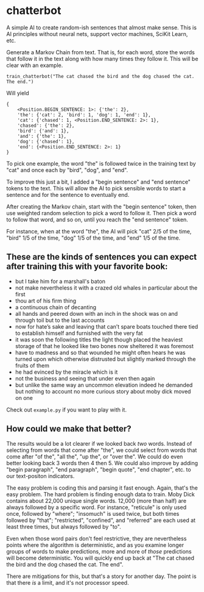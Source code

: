# chatterbot

A simple AI to create random-ish sentences that almost make sense. This is AI principles without neural nets, support vector machines, SciKit Learn, etc.

Generate a Markov Chain from text. That is, for each word, store the words that follow it in the text along with how many times they follow it. This will be clear with an example.

`train_chatterbot("The cat chased the bird and the dog chased the cat. The end.")`

Will yield

```
{
    <Position.BEGIN_SENTENCE: 1>: {'the': 2},
    'the': {'cat': 2, 'bird': 1, 'dog': 1, 'end': 1},
    'cat': {'chased': 1, <Position.END_SENTENCE: 2>: 1},
    'chased': {'the': 2},
    'bird': {'and': 1},
    'and': {'the': 1},
    'dog': {'chased': 1},
    'end': {<Position.END_SENTENCE: 2>: 1}
}
```

To pick one example, the word "the" is followed twice in the training text by "cat" and once each by "bird", "dog", and "end".

To improve this just a bit, I added a "begin sentence" and "end sentence" tokens to the text. This will allow the AI to pick sensible words to start a sentence and for the sentence to eventually end.

After creating the Markov chain, start with the "begin sentence" token, then use weighted random selection to pick a word to follow it. Then pick a word to follow that word, and so on, until you reach the "end sentence" token.

For instance, when at the word "the", the AI will pick "cat" 2/5 of the time, "bird" 1/5 of the time, "dog" 1/5 of the time, and "end" 1/5 of the time.

## These are the kinds of sentences you can expect after training this with your favorite book:

* but I take him for a marshall's baton
* not make nevertheless it with a crazed old whales in particular about the first
* thou art of his firm thing
* a continuous chain of decanting
* all hands and peered down with an inch in the shock was on and through toil but to the last accounts
* now for hate’s sake and leaving that can’t spare boats touched there tied to establish himself and furnished with the very fat
* it was soon the following titles the light though placed the heaviest storage of that he looked like two bones now sheltered it was foremost
* have to madness and so that wounded he might often hears he was turned upon which otherwise distrusted but slightly marked through the fruits of them
* he had evinced by the miracle which is it
* not the business and seeing that under even then again
* but unlike the same way an uncommon elevation indeed he demanded but nothing to account no more curious story about moby dick moved on one

Check out `example.py` if you want to play with it.

## How could we make that better?

The results would be a lot clearer if we looked back *two* words. Instead of selecting from words that come after "the", we could select from words that come after "of the", "all the", "up the", or "over the". We could do even better looking back 3 words then 4 then 5. We could also improve by adding "begin paragraph", "end paragraph", "begin quote", "end chapter", etc. to our text-positon indicators.

The easy problem is coding this and parsing it fast enough. Again, that's the easy problem. The hard problem is finding enough data to train. Moby Dick contains about 22,000 unique single words. 12,000 (more than half) are always followed by a specific word. For instance, "reticule" is only used once, followed by "where"; "insomuch" is used twice, but both times followed by "that"; "restricted", "confined", and "referred" are each used at least three times, but always followed by "to".

Even when those word pairs don't feel restrictive, they are nevertheless points where the algorithm is deterministic, and as you examine longer groups of words to make predictions, more and more of *those* predictions will become deterministic. You will quickly end up back at "The cat chased the bird and the dog chased the cat. The end".

There are mitigations for this, but that's a story for another day. The point is that there *is* a limit, and it's not processor speed.


